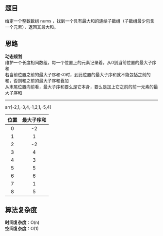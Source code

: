 ## 题目
给定一个整数数组 nums ，找到一个具有最大和的连续子数组（子数组最少包含一个元素），返回其最大和。
## 思路
**动态规划**  
维护一个长度相同数组，每一个位置上的元素记录着，从0到当前位置的最大子序和  
若当前位置之前的最大子序和<0时，到此位置的最大子序和就不能包括之前的和，否则和之前的最大子序和叠加  
从末尾位置向前看，最大子序和要么是它本身，要么是加上它之前的前一元素的最大子序和
***
arr[-2,1,-3,4,-1,2,1,-5,4]

| 位置 | 最大子序和 |
| :------: | :------: |
| 0 | -2 |
| 1 | 1 |
| 2 | -2 |
| 3 | 4 |
| 4 | 3 |
| 5 | 5 |
| 6 | 6 |
| 7 | 1 |
| 8 | 5 |
## 算法复杂度
**时间复杂度**：O(n)  
**空间复杂度**：O(1)
